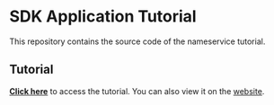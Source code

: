 # SDK Application Tutorial

This repository contains the source code of the nameservice tutorial. 

## Tutorial

**[Click here](./tutorial/README.md)** to access the tutorial. You can also view it on the [website](https://cosmos.network/docs/tutorial).
